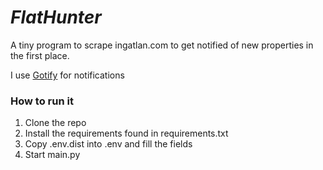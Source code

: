 # _FlatHunter_

A tiny program to scrape ingatlan.com to get notified of new properties in the first place.

I use [Gotify](https://github.com/gotify/server) for notifications

### How to run it

1. Clone the repo
2. Install the requirements found in requirements.txt
3. Copy .env.dist into .env and fill the fields
4. Start main.py